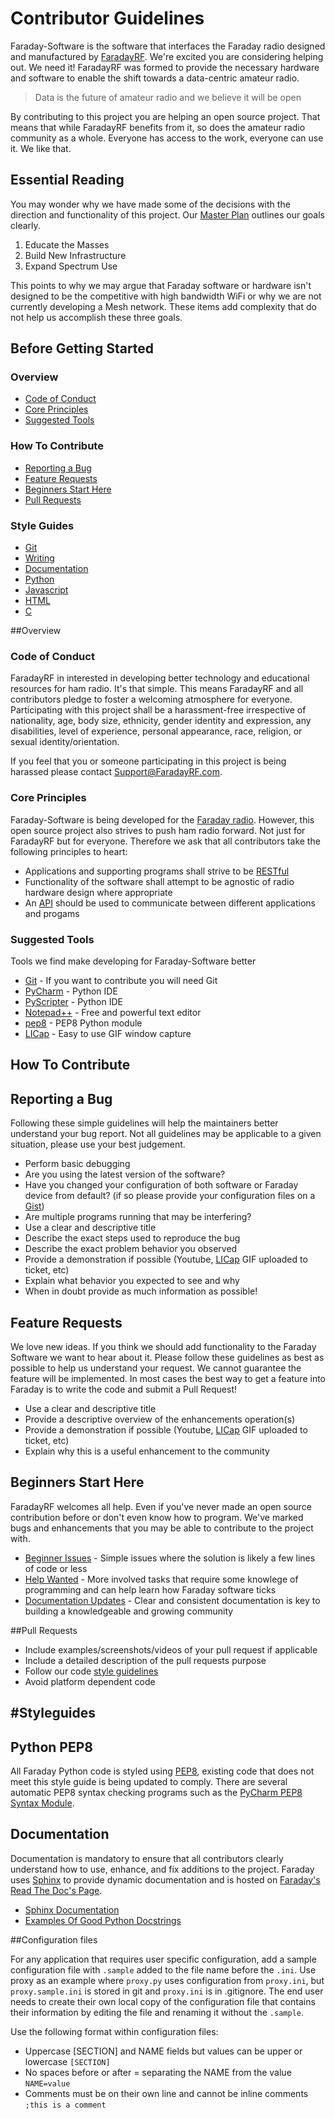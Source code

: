 # Contributor Guidelines

Faraday-Software is the software that interfaces the Faraday radio designed and manufactured by [FaradayRF](https://faradayrf.com/). We're excited you are considering helping out. We need it! FaradayRF was formed to provide the necessary hardware and software to enable the shift towards a data-centric amateur radio.

> Data is the future of amateur radio and we believe it will be open

By contributing to this project you are helping an open source project. That means that while FaradayRF benefits from it, so does the amateur radio community as a whole. Everyone has access to the work, everyone can use it. We like that.

## Essential Reading

You may wonder why we have made some of the decisions with the direction and functionality of this project. Our [Master Plan](https://faradayrf.com/faradayrf-master-plan/) outlines our goals clearly.

 1. Educate the Masses
 2. Build New Infrastructure
 3. Expand Spectrum Use

This points to why we may argue that Faraday software or hardware isn't designed to be the competitive with high bandwidth WiFi or why we are not currently developing a Mesh network. These items add complexity that do not help us accomplish these three goals.

## Before Getting Started

### Overview
* [Code of Conduct](#code_of_conduct)
* [Core Principles](#core_principles)
* [Suggested Tools](#suggested_tools)

### How To Contribute

* [Reporting a Bug](#reporting_a_bug)
* [Feature Requests](#feature_requests)
* [Beginners Start Here](#beginners_start_here)
* [Pull Requests](#pull_requests)

### Style Guides

* [Git](#git)
* [Writing](#writing) 
* [Documentation](#documentation)
* [Python](#python)
* [Javascript](#javascript)
* [HTML](#html)
* [C](#c)

##Overview

### Code of Conduct<a name="code_of_conduct"></a>
FaradayRF in interested in developing better technology and educational resources for ham radio. It's that simple. This means FaradayRF and all contributors pledge to foster a welcoming atmosphere for everyone. Participating with this project shall be a harassment-free irrespective of nationality, age, body size, ethnicity, gender identity and expression, any disabilities, level of experience, personal appearance, race, religion, or sexual identity/orientation.

If you feel that you or someone participating in this project is being harassed please contact Support@FaradayRF.com.

### Core Principles <a name="core_principles"></a>
Faraday-Software is being developed for the [Faraday radio](https://faradayrf.com/faraday/). However, this open source project also strives to push ham radio forward. Not just for FaradayRF but for everyone. Therefore we ask that all contributors take the following principles to heart:

* Applications and supporting programs shall strive to be [RESTful](https://en.wikipedia.org/wiki/Representational_state_transfer)
* Functionality of the software shall attempt to be agnostic of radio hardware design where appropriate
* An [API](https://en.wikipedia.org/wiki/Application_programming_interface) should be used to communicate between different applications and progams

### Suggested Tools<a name="suggested_tools"></a>
Tools we find make developing for Faraday-Software better

* [Git](https://git-scm.com/) - If you want to contribute you will need Git
* [PyCharm](https://www.jetbrains.com/pycharm/?fromMenu) - Python IDE
* [PyScripter](https://sourceforge.net/projects/pyscripter/) - Python IDE
* [Notepad++](https://notepad-plus-plus.org/) - Free and powerful text editor
* [pep8](https://pypi.python.org/pypi/pep8) - PEP8 Python module
* [LICap](http://www.cockos.com/licecap/) - Easy to use GIF window capture

## How To Contribute

## Reporting a Bug <a name="reporting_a_bug"></a>

Following these simple guidelines will help the maintainers better understand your bug report. Not all guidelines may be applicable to a given situation, please use your best judgement.

* Perform basic debugging
* Are you using the latest version of the software?
* Have you changed your configuration of both software or Faraday device from default? (if so please provide your configuration files on a [Gist](https://gist.github.com/))
* Are multiple programs running that may be interfering?
* Use a clear and descriptive title
* Describe the exact steps used to reproduce the bug
* Describe the exact problem behavior you observed
* Provide a demonstration if possible (Youtube, [LICap](http://www.cockos.com/licecap/) GIF uploaded to ticket, etc)
* Explain what behavior you expected to see and why
* When in doubt provide as much information as possible!

## Feature Requests <a name="feature_requests"></a>

We love new ideas. If you think we should add functionality to the Faraday Software we want to hear about it. Please follow these guidelines as best as possible to help us understand your request. We cannot guarantee the feature will be implemented. In most cases the best way to get a feature into Faraday is to write the code and submit a Pull Request!

* Use a clear and descriptive title
* Provide a descriptive overview of the enhancements operation(s)
* Provide a demonstration if possible (Youtube, [LICap](http://www.cockos.com/licecap/) GIF uploaded to ticket, etc)
* Explain why this is a useful enhancement to the community

## Beginners Start Here <a name="beginners_start_here"></a>
FaradayRF welcomes all help. Even if you've never made an open source contribution before or don't even know how to program. We've marked bugs and enhancements that you may be able to contribute to the project with.

* [Beginner Issues](https://github.com/FaradayRF/Faraday-Software/labels/Beginner) - Simple issues where the solution is likely a few lines of code or less
* [Help Wanted](https://github.com/FaradayRF/Faraday-Software/labels/help%20wanted) - More involved tasks that require some knowlege of programming and can help learn how Faraday software ticks
* [Documentation Updates](https://github.com/FaradayRF/Faraday-Software/labels/Documentation) - Clear and consistent documentation is key to building a knowledgeable and growing community


##Pull Requests <a name="pull_requests"></a>

* Include examples/screenshots/videos of your pull request if applicable
* Include a detailed description of the pull requests purpose
* Follow our code [style guidelines](#styleguides)
* Avoid platform dependent code
 

#Styleguides <a name="styleguides"></a>
---

## Python PEP8 <a name="pep8"></a>

All Faraday Python code is styled using [PEP8](https://www.python.org/dev/peps/pep-0008/), existing code that does not meet this style guide is being updated to comply. There are several automatic PEP8 syntax checking programs such as the [PyCharm PEP8 Syntax Module](https://blog.jetbrains.com/pycharm/2013/02/long-awaited-pep-8-checks-on-the-fly-improved-doctest-support-and-more-in-pycharm-2-7/).

## Documentation <a name="documentation"></a>

Documentation is mandatory to ensure that all contributors clearly understand how to use, enhance, and fix additions to the project. Faraday uses [Sphinx](http://www.sphinx-doc.org/en/stable/index.html) to provide dynamic documentation and is hosted on [Faraday's Read The Doc's Page](http://faraday-software.readthedocs.io/en/latest/).

* [Sphinx Documentation](http://www.sphinx-doc.org/en/stable/contents.html)
* [Examples Of Good Python Docstrings](http://www.sphinx-doc.org/en/stable/ext/example_google.html)

##Configuration files

For any application that requires user specific configuration, add a sample configuration file with `.sample` added to the file name before the `.ini`. Use proxy as an example where `proxy.py` uses configuration from `proxy.ini`, but `proxy.sample.ini` is stored in git and `proxy.ini` is in .gitignore. The end user needs to create their own local copy of the configuration file that contains their information by editing the file and renaming it without the `.sample`.

Use the following format within configuration files:
* Uppercase [SECTION] and NAME fields but values can be upper or lowercase
`[SECTION]`
* No spaces before or after = separating the NAME from the value
`NAME=value`
* Comments must be on their own line and cannot be inline comments
`;this is a comment`